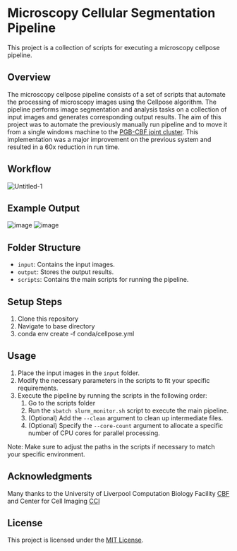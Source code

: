 # Microscopy Cellular Segmentation Pipeline

This project is a collection of scripts for executing a microscopy cellpose pipeline.

## Overview


The microscopy cellpose pipeline consists of a set of scripts that automate the processing of microscopy images using the Cellpose algorithm. The pipeline performs image segmentation and analysis tasks on a collection of input images and generates corresponding output results. The aim of this project was to automate the previously manually run pipeline and to move it from a single windows machine to the [PGB-CBF joint cluster](https://pgb.liv.ac.uk/~hlviones/doc/). This implementation was a major improvement on the previous system and resulted in a 60x reduction in run time.

## Workflow

![Untitled-1](https://github.com/hlviones/microscopy_cellpose_pipeline/assets/83133751/264e1b48-7cd1-4610-b4ab-3853e7c147b2)

## Example Output

![image](https://github.com/hlviones/microscopy_cellpose_pipeline/assets/83133751/77e7edfb-59ca-4c82-a26d-30a3384363b4)
![image](https://github.com/hlviones/microscopy_cellpose_pipeline/assets/83133751/e4e31c02-0c7e-4a12-8d07-8bc49284bb92)



## Folder Structure

- `input`: Contains the input images.
- `output`: Stores the output results.
- `scripts`: Contains the main scripts for running the pipeline.

## Setup Steps

1. Clone this repository
2. Navigate to base directory
3. conda env create -f conda/cellpose.yml

## Usage

1. Place the input images in the `input` folder.
2. Modify the necessary parameters in the scripts to fit your specific requirements.
3. Execute the pipeline by running the scripts in the following order:
    1. Go to the scripts folder
    2. Run the `sbatch slurm_monitor.sh` script to execute the main pipeline.
    3. (Optional) Add the `--clean` argument to clean up intermediate files.
    4. (Optional) Specify the `--core-count` argument to allocate a specific number of CPU cores for parallel processing.

Note: Make sure to adjust the paths in the scripts if necessary to match your specific environment.

## Acknowledgments

Many thanks to the University of Liverpool Computation Biology Facility [CBF](https://www.liverpool.ac.uk/computational-biology-facility/) and Center for Cell Imaging [CCI](https://www.liverpool.ac.uk/health-and-life-sciences/research/liverpool-shared-research-facilities/bio-imaging/centre-for-cell-imaging/) 


## License

This project is licensed under the [MIT License](LICENSE).
